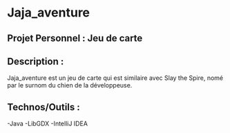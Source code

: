 # Jaja_aventure
## Projet Personnel : Jeu de carte

## Description : 
Jaja_aventure est un jeu de carte qui est similaire avec Slay the Spire, nomé par le surnom du chien de la développeuse. 

## Technos/Outils : 
-Java
-LibGDX
-IntelliJ IDEA  
